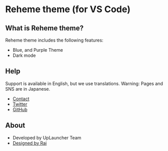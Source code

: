 # Reheme theme (for VS Code)

## What is Reheme theme?

Reheme theme includes the following features:
* Blue, and Purple Theme
* Dark mode

## Help
Support is available in English, but we use translations.
Warning: Pages and SNS are in Japanese.

* [Contact](https://www.uplauncher.net/contact.html)
* [Twitter](https://twitter.com/uplaunchers)
* [GitHub](https://github.com/uplauncher)

## About

* Developed by UpLauncher Team
* [Designed by Rai](https://twitter.com/raidesuuu)
